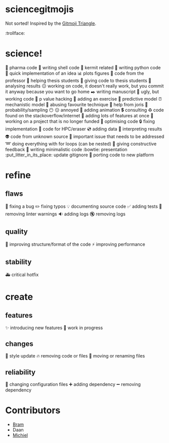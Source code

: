# sciencegitmojis

Not sorted! Inspired by the [Gitmoji Triangle](http://gitmoji.com/).

:trollface:

# science!

:pill: pharma code
:shell: writing shell code
:frog: kermit related
:snake: writing python code
:seedling: quick implementation of an idea
:bar_chart: plots figures
:older_man: code from the professor
:children_crossing: helping thesis students
:lollipop: giving code to thesis students
:microscope: analysing results
:neutral_face: working on code, it doesn't really work, but you commit it anyway because you want to go home
:black_nib: writing manuscript
:dragon: ugly, but working code
:fishing_pole_and_fish: p value hacking
:bicyclist: adding an exercise
:crystal_ball: predictive model
:alarm_clock: mechanistic model
:hammer: abusing favourite technique
:saxophone: help from joris 
:dart: probability/sampling
:no_mouth: 
:expressionless: annoyed
:vhs: adding animation
:heavy_dollar_sign: consulting
:recycle: code found on the stackoverflow/internet
:octopus: adding lots of features at once
:ghost: working on a project that is no longer funded
:mount_fuji: optimising code
:lock: fixing implementation
:bullettrain_front: code for HPC/eraser
:cd: adding data
:dress: interpreting results
:alien: code from unknown source
:elephant: important issue that needs to be addressed
:loop: doing everything with for loops (can be nested)
:fu: giving constructive feedback
:bikini: writing minimalistic code
:bowtie: presentation
:put\_litter\_in\_its\_place: update gitignore
:currency_exchange: porting code to new platform




# refine

## flaws

:bug: fixing a bug
:pencil2: fixing typos
:bulb: documenting source code 
:white_check_mark: adding tests
:rotating_light: removing linter warnings
:sound: adding logs
:mute: removing logs

## quality

:art: improving structure/format of the code
:zap: improving performance

## stability

:ambulance: critical hotfix

# create

## features

:sparkles: introducing new features
:construction: work in progress


## changes

:lipstick: style update
:fire: removing code or files
:truck: moving or renaming files

## reliability

:wrench: changing configuration files
:heavy_plus_sign: adding dependency
:heavy_minus_sign: removing dependency

# Contributors

- [Bram](https://github.com/Beramos)
- Daan
- [Michiel](https://github.com/MichielStock)
